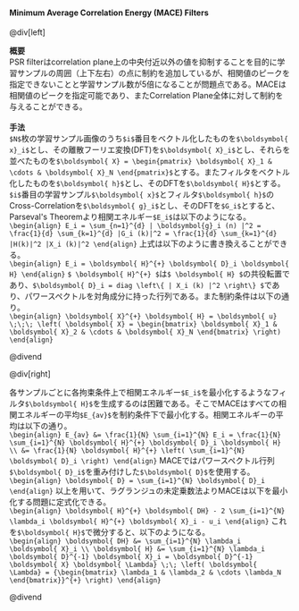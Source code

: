 #### Minimum Average Correlation Energy (MACE) Filters

@div[left]

__概要__<br>
PSR filterはcorrelation plane上の中央付近以外の値を抑制することを目的に学習サンプルの周囲（上下左右）の点に制約を追加しているが、相関値のピークを指定できないことと学習サンプル数が5倍になることが問題点である。MACEは相関値のピークを指定可能であり、またCorrelation Plane全体に対して制約を与えることができる。<br>
<br>
__手法__<br>
`$N$`枚の学習サンプル画像のうち`$i$`番目をベクトル化したものを`$\boldsymbol{ x}_i$`とし、その離散フーリエ変換(DFT)を`$\boldsymbol{ X}_i$`とし、それらを並べたものを`$\boldsymbol{ X} = \begin{pmatrix} \boldsymbol{ X}_1 & \cdots & \boldsymbol{ X}_N \end{pmatrix}$`とする。またフィルタをベクトル化したものを`$\boldsymbol{ h}$`とし、そのDFTを`$\boldsymbol{ H}$`とする。`$i$`番目の学習サンプル`$\boldsymbol{ x}$`とフィルタ`$\boldsymbol{ h}$`のCross-Correlationを`$\boldsymbol{ g}_i$`とし、そのDFTを`$G_i$`とすると、Parseval's Theoremより相関エネルギー`$E_i$`は以下のようになる。<br>
`\begin{align} E_i = \sum_{n=1}^{d} | \boldsymbol{g}_i (n) |^2 = \frac{1}{d} \sum_{k=1}^{d} |G_i (k)|^2 = \frac{1}{d} \sum_{k=1}^{d} |H(k)|^2 |X_i (k)|^2 \end{align}`
上式は以下のように書き換えることができる。<br>
`\begin{align} E_i = \boldsymbol{ H}^{+} \boldsymbol{ D}_i \boldsymbol{ H} \end{align}`
`$ \boldsymbol{ H}^{+} $`は`$ \boldsymbol{ H} $`の共役転置であり、`$\boldsymbol{ D}_i = diag \left\{ | X_i (k) |^2 \right\} $`であり、パワースペクトルを対角成分に持った行列である。また制約条件は以下の通り。<br>
`\begin{align} \boldsymbol{ X}^{+} \boldsymbol{ H} = \boldsymbol{ u} \;\;\; \left( \boldsymbol{ X} = \begin{bmatrix} \boldsymbol{ X}_1 & \boldsymbol{ X}_2 & \cdots & \boldsymbol{ X}_N \end{bmatrix} \right) \end{align}`

@divend

@div[right]

各サンプルごとに各拘束条件上で相関エネルギー`$E_i$`を最小化するようなフィルタ`$\boldsymbol{ H}$`を生成するのは困難である。そこでMACEはすべての相関エネルギーの平均`$E_{av}$`を制約条件下で最小化する。相関エネルギーの平均は以下の通り。<br>
`\begin{align} E_{av} &= \frac{1}{N} \sum_{i=1}^{N} E_i = \frac{1}{N} \sum_{i=1}^{N} \boldsymbol{ H}^{+} \boldsymbol{ D}_i \boldsymbol{ H} \\ &= \frac{1}{N} \boldsymbol{ H}^{+} \left( \sum_{i=1}^{N} \boldsymbol{ D}_i \right) \end{align}`
MACEではパワースペクトル行列`$\boldsymbol{ D}_i$`を重み付けした`$\boldsymbol{ D}$`を使用する。<br>
`\begin{align} \boldsymbol{ D} = \sum_{i=1}^{N} \boldsymbol{ D}_i \end{align}`
以上を用いて、ラグランジュの未定乗数法よりMACEは以下を最小化する問題に定式化できる。<br>
`\begin{align} \boldsymbol{ H}^{+} \boldsymbol{ DH} - 2 \sum_{i=1}^{N} \lambda_i \boldsymbol{ H}^{+} \boldsymbol{ X}_i - u_i \end{align}`
これを`$\boldsymbol{ H}$`で微分すると、以下のようになる。<br>
`\begin{align} \boldsymbol{ DH} &= \sum_{i=1}^{N} \lambda_i \boldsymbol{ X}_i \\ \boldsymbol{ H} &= \sum_{i=1}^{N} \lambda_i \boldsymbol{ D}^{-1} \boldsymbol{ X}_i = \boldsymbol{ D}^{-1} \boldsymbol{ X} \boldsymbol{ \Lambda} \;\; \left( \boldsymbol{ \Lambda} = {\begin{bmatrix} \lambda_1 & \lambda_2 & \cdots \lambda_N  \end{bmatrix}}^{+} \right) \end{align}`

@divend
